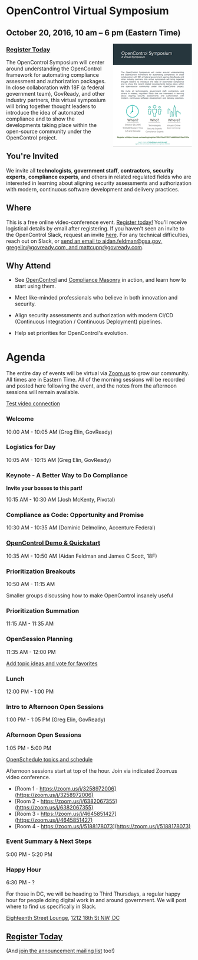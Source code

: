 # OpenControl Virtual Symposium
## October 20, 2016, 10 am – 6 pm (Eastern Time)

<a href="../img/opencontrol_symposium_flyer.pdf"><img style="float: right; margin-left: 15px;" src="../img/opencontrol_symposium_flyer_sm.png" alt="OpenControl Event Brochure Flyer" /></a>

### [Register Today](https://zoom.us/meeting/register/395a70acf379371a66858a512be5123a)

The OpenControl Symposium will center around understanding
the OpenControl framework for automating compliance assessment and authorization packages. In close
collaboration with 18F (a federal government team), GovReady, and
other industry partners, this virtual symposium will bring together
thought leaders to introduce the idea of automated compliance
and to show the developments taking place within
the open-source community under the OpenControl project.

## You're Invited

We invite all **technologists**, **government staff**, **contractors**, **security experts**, **compliance experts**, and
others in related regulated fields who are interested in learning
about aligning security assessments and authorization with
modern, continuous software development and delivery practices.

## Where

This is a free online video-conference event. [Register today!](https://zoom.us/meeting/register/395a70acf379371a66858a512be5123a) You'll receive logistical details by email after registering. If you haven't seen an invite to the OpenControl Slack, request an invite [here](https://opencontrol-slack-inviter.herokuapp.com/). For any technical difficulties, reach out on Slack, or [send an email to aidan.feldman@gsa.gov, gregelin@govready.com, and mattcupp@govready.com](mailto:aidan.feldman@gsa.gov,gregelin@govready.com,mattcupp@govready.com).

## Why Attend

* See [OpenControl](https://github.com/opencontrol) and [Compliance Masonry](https://github.com/opencontrol/compliance-masonry) in action, and learn how to start using them.

* Meet like-minded professionals who believe in both innovation and security.

* Align security assessments and authorization with modern CI/CD (Continuous Integration / Continuous Deployment) pipelines.

* Help set priorities for OpenControl's evolution.

# Agenda

The entire day of events will be virtual via [Zoom.us](https://zoom.us/meeting/register/395a70acf379371a66858a512be5123a) to grow our community. All times are in Eastern Time. All of the morning sessions will be recorded and posted here following the event, and the notes from the afternoon sessions will remain available.

[Test video connection](https://zoom.us/test)

### Welcome
10:00 AM - 10:05 AM (Greg Elin, GovReady)

### Logistics for Day
10:05 AM - 10:15 AM (Greg Elin, GovReady)

### Keynote - A Better Way to Do Compliance

**Invite your bosses to this part!**

10:15 AM - 10:30 AM (Josh McKenty, Pivotal)

### Compliance as Code: Opportunity and Promise
10:30 AM - 10:35 AM (Dominic Delmolino, Accenture Federal)

### [OpenControl Demo & Quickstart](https://speakerdeck.com/aidanfeldman/compliance-masonry-quickstart)
10:35 AM - 10:50 AM (Aidan Feldman and James C Scott, 18F)

### Prioritization Breakouts
10:50 AM - 11:15 AM

Smaller groups discussing how to make OpenControl insanely useful

### Prioritization Summation
11:15 AM - 11:35 AM

### OpenSession Planning
11:35 AM - 12:00 PM

[Add topic ideas and vote for favorites](https://docs.google.com/document/d/1DVadZKF2SERPULteyc_jEXvjq65oFYbF-JRZd-zY090/edit#)

### Lunch
12:00 PM - 1:00 PM

### Intro to Afternoon Open Sessions
1:00 PM - 1:05 PM (Greg Elin, GovReady)

### Afternoon Open Sessions
1:05 PM - 5:00 PM

[OpenSchedule topics and schedule](https://docs.google.com/document/d/1DVadZKF2SERPULteyc_jEXvjq65oFYbF-JRZd-zY090/edit#)

Afternoon sessions start at top of the hour. Join via indicated Zoom.us video conference.

* [Room 1 - https://zoom.us/j/3258972006](https://zoom.us/j/3258972006)
* [Room 2 - https://zoom.us/j/6382067355](https://zoom.us/j/6382067355)
* [Room 3 - https://zoom.us/j/4645851427](https://zoom.us/j/4645851427)
* [Room 4 - https://zoom.us/j/5188178073](https://zoom.us/j/5188178073)

### Event Summary & Next Steps
5:00 PM - 5:20 PM

### Happy Hour
6:30 PM - ?

For those in DC, we will be heading to Third Thursdays, a regular happy hour for people doing digital work in and around government. We will post where to find us specifically in Slack.

[Eighteenth Street Lounge](http://www.eighteenthstreetlounge.com/), [1212 18th St NW, DC](https://www.google.com/maps/place/Eighteenth+Street+Lounge/@38.9062117,-77.0419716,15z/data=!4m5!3m4!1s0x0:0xe2eeebf181e49255!8m2!3d38.9062117!4d-77.0419716)

## [Register Today](https://zoom.us/meeting/register/395a70acf379371a66858a512be5123a)

(And [join the announcement mailing list](http://eepurl.com/cg0ZE1) too!)
